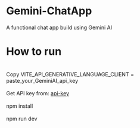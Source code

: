# Gemini-ChatApp
 A functional chat app build using Gemini AI
# How to run
 <br>Copy VITE_API_GENERATIVE_LANGUAGE_CLIENT = paste_your_GeminiAI_api_key<br/>
 <br>Get API key from: [api-key](https://aistudio.google.com/app/apikey)<br/>
 <br>npm install<br/>
 <br>npm run dev<br/>
